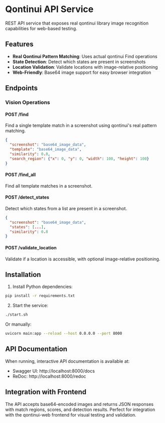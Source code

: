 # Qontinui API Service

REST API service that exposes real qontinui library image recognition capabilities for web-based testing.

## Features

- **Real Qontinui Pattern Matching**: Uses actual qontinui Find operations
- **State Detection**: Detect which states are present in screenshots
- **Location Validation**: Validate locations with image-relative positioning
- **Web-Friendly**: Base64 image support for easy browser integration

## Endpoints

### Vision Operations

#### POST /find
Find a single template match in a screenshot using qontinui's real pattern matching.

```json
{
  "screenshot": "base64_image_data",
  "template": "base64_image_data",
  "similarity": 0.8,
  "search_region": {"x": 0, "y": 0, "width": 100, "height": 100}
}
```

#### POST /find_all
Find all template matches in a screenshot.

#### POST /detect_states
Detect which states from a list are present in a screenshot.

```json
{
  "screenshot": "base64_image_data",
  "states": [...],
  "similarity": 0.8
}
```

#### POST /validate_location
Validate if a location is accessible, with optional image-relative positioning.

## Installation

1. Install Python dependencies:
```bash
pip install -r requirements.txt
```

2. Start the service:
```bash
./start.sh
```

Or manually:
```bash
uvicorn main:app --reload --host 0.0.0.0 --port 8000
```

## API Documentation

When running, interactive API documentation is available at:
- Swagger UI: http://localhost:8000/docs
- ReDoc: http://localhost:8000/redoc

## Integration with Frontend

The API accepts base64-encoded images and returns JSON responses with match regions, scores, and detection results. Perfect for integration with the qontinui-web frontend for visual testing and validation.
